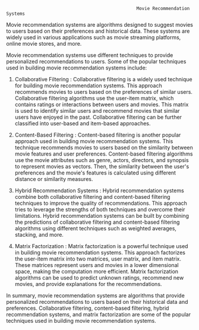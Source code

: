                                                      Movie Recommendation Systems
Movie recommendation systems are algorithms designed to suggest movies to users based on their preferences and historical data. These systems are widely used in various applications such as movie streaming platforms, online movie stores, and more.

Movie recommendation systems use different techniques to provide personalized recommendations to users. Some of the popular techniques used in building movie recommendation systems include:

1. Collaborative Filtering : Collaborative filtering is a widely used technique for building movie recommendation systems. This approach recommends movies to users based on the preferences of similar users. Collaborative filtering algorithms use the user-item matrix, which contains ratings or interactions between users and movies. This matrix is used to identify similar users and recommend movies that similar users have enjoyed in the past. Collaborative filtering can be further classified into user-based and item-based approaches.

2. Content-Based Filtering : Content-based filtering is another popular approach used in building movie recommendation systems. This technique recommends movies to users based on the similarity between movie features and user preferences. Content-based filtering algorithms use the movie attributes such as genre, actors, directors, and synopsis to represent movies as vectors. Then, the similarity between the user's preferences and the movie's features is calculated using different distance or similarity measures.

3. Hybrid Recommendation Systems : Hybrid recommendation systems combine both collaborative filtering and content-based filtering techniques to improve the quality of recommendations. This approach tries to leverage the strengths of both techniques and overcome their limitations. Hybrid recommendation systems can be built by combining the predictions of collaborative filtering and content-based filtering algorithms using different techniques such as weighted averages, stacking, and more.

4. Matrix Factorization : Matrix factorization is a powerful technique used in building movie recommendation systems. This approach factorizes the user-item matrix into two matrices, user matrix, and item matrix. These matrices represent users and movies in a lower dimensional space, making the computation more efficient. Matrix factorization algorithms can be used to predict unknown ratings, recommend new movies, and provide explanations for the recommendations.

In summary, movie recommendation systems are algorithms that provide personalized recommendations to users based on their historical data and preferences. Collaborative filtering, content-based filtering, hybrid recommendation systems, and matrix factorization are some of the popular techniques used in building movie recommendation systems.
